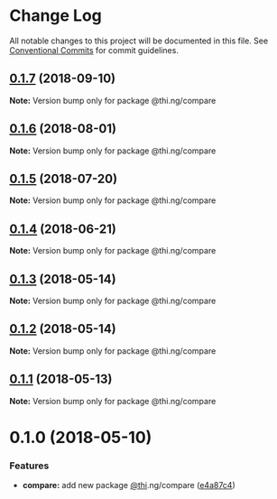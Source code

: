 # Change Log

All notable changes to this project will be documented in this file.
See [Conventional Commits](https://conventionalcommits.org) for commit guidelines.

<a name="0.1.7"></a>
## [0.1.7](https://github.com/thi-ng/umbrella/compare/@thi.ng/compare@0.1.6...@thi.ng/compare@0.1.7) (2018-09-10)

**Note:** Version bump only for package @thi.ng/compare





<a name="0.1.6"></a>
## [0.1.6](https://github.com/thi-ng/umbrella/compare/@thi.ng/compare@0.1.5...@thi.ng/compare@0.1.6) (2018-08-01)




**Note:** Version bump only for package @thi.ng/compare

<a name="0.1.5"></a>
## [0.1.5](https://github.com/thi-ng/umbrella/compare/@thi.ng/compare@0.1.4...@thi.ng/compare@0.1.5) (2018-07-20)




**Note:** Version bump only for package @thi.ng/compare

<a name="0.1.4"></a>
## [0.1.4](https://github.com/thi-ng/umbrella/compare/@thi.ng/compare@0.1.3...@thi.ng/compare@0.1.4) (2018-06-21)




**Note:** Version bump only for package @thi.ng/compare

<a name="0.1.3"></a>
## [0.1.3](https://github.com/thi-ng/umbrella/compare/@thi.ng/compare@0.1.2...@thi.ng/compare@0.1.3) (2018-05-14)




**Note:** Version bump only for package @thi.ng/compare

<a name="0.1.2"></a>
## [0.1.2](https://github.com/thi-ng/umbrella/compare/@thi.ng/compare@0.1.1...@thi.ng/compare@0.1.2) (2018-05-14)




**Note:** Version bump only for package @thi.ng/compare

<a name="0.1.1"></a>
## [0.1.1](https://github.com/thi-ng/umbrella/compare/@thi.ng/compare@0.1.0...@thi.ng/compare@0.1.1) (2018-05-13)




**Note:** Version bump only for package @thi.ng/compare

<a name="0.1.0"></a>
# 0.1.0 (2018-05-10)


### Features

* **compare:** add new package [@thi](https://github.com/thi).ng/compare ([e4a87c4](https://github.com/thi-ng/umbrella/commit/e4a87c4))
